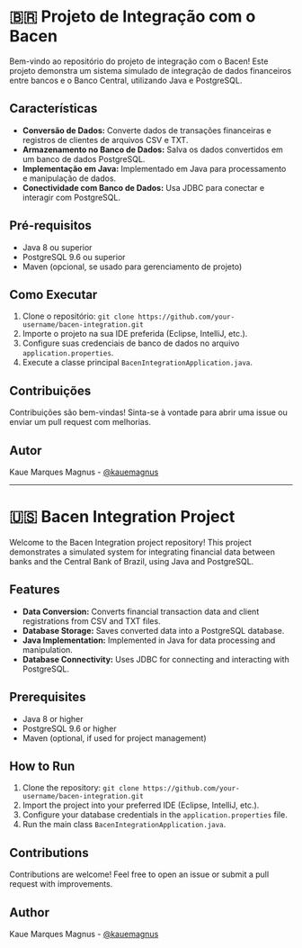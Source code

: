 # 🇧🇷 Projeto de Integração com o Bacen

Bem-vindo ao repositório do projeto de integração com o Bacen! Este projeto demonstra um sistema simulado de integração de dados financeiros entre bancos e o Banco Central, utilizando Java e PostgreSQL.

## Características

- **Conversão de Dados:** Converte dados de transações financeiras e registros de clientes de arquivos CSV e TXT.
- **Armazenamento no Banco de Dados:** Salva os dados convertidos em um banco de dados PostgreSQL.
- **Implementação em Java:** Implementado em Java para processamento e manipulação de dados.
- **Conectividade com Banco de Dados:** Usa JDBC para conectar e interagir com PostgreSQL.

## Pré-requisitos

- Java 8 ou superior
- PostgreSQL 9.6 ou superior
- Maven (opcional, se usado para gerenciamento de projeto)

## Como Executar

1. Clone o repositório: `git clone https://github.com/your-username/bacen-integration.git`
2. Importe o projeto na sua IDE preferida (Eclipse, IntelliJ, etc.).
3. Configure suas credenciais de banco de dados no arquivo `application.properties`.
4. Execute a classe principal `BacenIntegrationApplication.java`.

## Contribuições

Contribuições são bem-vindas! Sinta-se à vontade para abrir uma issue ou enviar um pull request com melhorias.

## Autor

Kaue Marques Magnus - [@kauemagnus](https://www.linkedin.com/in/kauemagnus/)

---

# 🇺🇸 Bacen Integration Project

Welcome to the Bacen Integration project repository! This project demonstrates a simulated system for integrating financial data between banks and the Central Bank of Brazil, using Java and PostgreSQL.

## Features

- **Data Conversion:** Converts financial transaction data and client registrations from CSV and TXT files.
- **Database Storage:** Saves converted data into a PostgreSQL database.
- **Java Implementation:** Implemented in Java for data processing and manipulation.
- **Database Connectivity:** Uses JDBC for connecting and interacting with PostgreSQL.

## Prerequisites

- Java 8 or higher
- PostgreSQL 9.6 or higher
- Maven (optional, if used for project management)

## How to Run

1. Clone the repository: `git clone https://github.com/your-username/bacen-integration.git`
2. Import the project into your preferred IDE (Eclipse, IntelliJ, etc.).
3. Configure your database credentials in the `application.properties` file.
4. Run the main class `BacenIntegrationApplication.java`.

## Contributions

Contributions are welcome! Feel free to open an issue or submit a pull request with improvements.

## Author

Kaue Marques Magnus - [@kauemagnus](https://www.linkedin.com/in/kauemagnus/)
